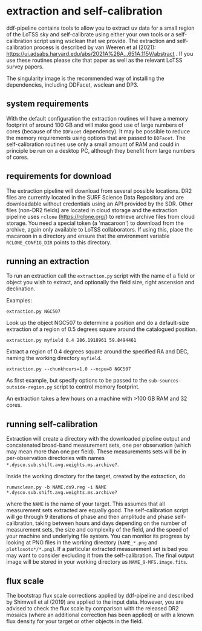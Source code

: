 # extraction and self-calibration

ddf-pipeline contains tools to allow you to extract uv data for a
small region of the LoTSS sky and self-calibrate using either your own
tools or a self-calibration script using wsclean that we provide. The
extraction and self-calibration process is described by van Weeren et
al (2021):
https://ui.adsabs.harvard.edu/abs/2021A%26A...651A.115V/abstract . If
you use these routines please cite that paper as well as the relevant
LoTSS survey papers.

The singularity image is the recommended way of installing the
dependencies, including DDFacet, wsclean and DP3.

## system requirements

With the default configuration the extraction routines will have a
memory footprint of around 100 GB and will make good use of large
numbers of cores (because of the `DDFacet` dependency). It may be
possible to reduce the memory requirements using options that are
passed to `DDFacet`. The self-calibration routines use only a small
amount of RAM and could in principle be run on a desktop PC, although
they benefit from large numbers of cores.

## requirements for download

The extraction pipeline will download from several possible locations. DR2 files are currently located in the SURF Science Data Repository and are downloadable without credentials using an API provided by the SDR. Other files (non-DR2 fields) are located in cloud storage and the extraction pipeline uses `rclone` (https://rclone.org/) to
retrieve archive files from cloud storage. You need a special token (a
'macaroon') to download from the archive, again only available to LoTSS collaborators. If using this, place the macaroon in a directory and
ensure that the environment variable `RCLONE_CONFIG_DIR` points to
this directory.

## running an extraction

To run an extraction call the `extraction.py` script with the name of a field or object you wish to extract, and optionally the field size, right ascension and declination.

Examples:

```extraction.py NGC507```

Look up the object NGC507 to determine a position and do a
default-size extraction of a region of 0.5 degrees square around the
catalogued position.

```extraction.py myfield 0.4 286.1918961 59.8494461```

Extract a region of 0.4 degrees square around the specified RA and DEC, naming the working directory `myfield`.

```extraction.py --chunkhours=1.0 --ncpu=8 NGC507```

As first example, but specify options to be passed to the `sub-sources-outside-region.py` script to control memory footprint.

An extraction takes a few hours on a machine with >100 GB RAM and 32 cores.

## running self-calibration

Extraction will create a directory with the downloaded pipeline output
and concatenated broad-band measurement sets, one per observation
(which may mean more than one per field). These measurements sets will be in per-observation directories with names `*.dysco.sub.shift.avg.weights.ms.archive?`.

Inside the working directory for the target, created by the extraction, do

```
runwsclean.py -b NAME.ds9.reg -i NAME *.dysco.sub.shift.avg.weights.ms.archive?
```

where the `NAME` is the name of your target. This assumes that all
measurement sets extracted are equally good. The self-calibration
script will go through 9 iterations of phase and then amplitude and
phase self-calibration, taking between hours and days depending on the
number of measurement sets, the size and complexity of the field, and
the speed of your machine and underlying file system. You can monitor
its progress by looking at PNG files in the working directory
(`NAME_*.png` and `plotlosoto*/*.png`). If a particular extracted
measurement set is bad you may want to consider excluding it from the
self-calibration. The final output image will be stored in your
working directory as `NAME_9-MFS.image.fits`.

## flux scale

The bootstrap flux scale corrections applied by ddf-pipeline and
described by Shimwell et al (2019) are applied to the input
data. However, you are advised to check the flux scale by comparison
with the released DR2 mosaics (where an additional correction has been
applied) or with a known flux density for your target or other objects
in the field.
